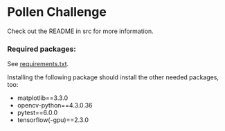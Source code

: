 # Pollen Challenge

Check out the README in src for more information.

### Required packages:
See [requirements.txt](requirements.txt).

Installing the following package should install the other needed packages, too:
- matplotlib==3.3.0
- opencv-python==4.3.0.36
- pytest==6.0.0
- tensorflow(-gpu)==2.3.0
